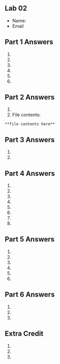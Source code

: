 ## Lab 02

- Name:
- Email

## Part 1 Answers

1. 
2. 
3. 
4. 
5. 
6. 

## Part 2 Answers

1. 
2. File contents:
```
**file contents here**
```

## Part 3 Answers

1. 
2. 

## Part 4 Answers

1. 
2. 
3. 
4. 
5. 
6. 
7. 
8. 

## Part 5 Answers

1. 
2. 
3. 
4. 
5. 
6. 

## Part 6 Answers

1. 
2. 
3. 

## Extra Credit

1. 
2. 
3. 
